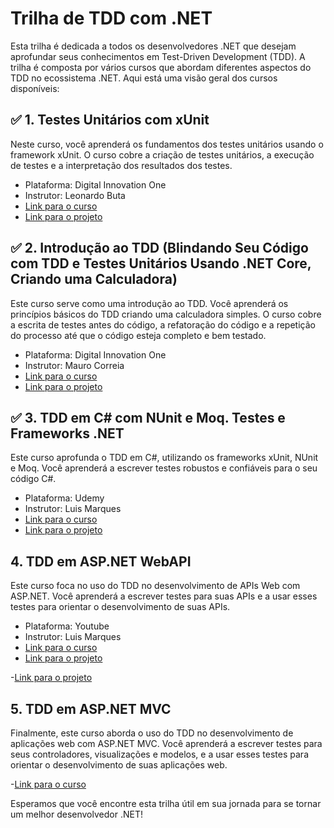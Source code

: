 # Trilha de TDD com .NET

Esta trilha é dedicada a todos os desenvolvedores .NET que desejam aprofundar seus conhecimentos em Test-Driven Development (TDD). A trilha é composta por vários cursos que abordam diferentes aspectos do TDD no ecossistema .NET. Aqui está uma visão geral dos cursos disponíveis:

## :white_check_mark: 1. Testes Unitários com xUnit

Neste curso, você aprenderá os fundamentos dos testes unitários usando o framework xUnit. O curso cobre a criação de testes unitários, a execução de testes e a interpretação dos resultados dos testes.
- Plataforma: Digital Innovation One
- Instrutor: Leonardo Buta
- [Link para o curso](https://web.dio.me/course/testes-unitarios-com-c/learning/ffcb384c-becc-4594-ba2e-388befaae5e5?back=/track/bootcamp-wex-desenvolvimento-net-e-qa&tab=undefined&moduleId=undefined)
- [Link para o projeto](https://github.com/jaugustorc/DIO_dotNet_Test_Unit_Csharp.git)

## :white_check_mark: 2. Introdução ao TDD (Blindando Seu Código com TDD e Testes Unitários Usando .NET Core, Criando uma Calculadora)

Este curso serve como uma introdução ao TDD. Você aprenderá os princípios básicos do TDD criando uma calculadora simples. O curso cobre a escrita de testes antes do código, a refatoração do código e a repetição do processo até que o código esteja completo e bem testado.

- Plataforma: Digital Innovation One
- Instrutor: Mauro Correia
- [Link para o curso](https://web.dio.me/project/blindando-seu-codigo-com-tdd-e-testes-unitarios-usando-net-core/learning/42be554a-a9fc-4d37-863f-e9f086579f42?back=/track/bootcamp-wex-desenvolvimento-net-e-qa&tab=undefined&moduleId=undefined)
- [Link para o projeto](https://github.com/jaugustorc/DIO_dotNet_TDD_XUnit.git)

## :white_check_mark: 3. TDD em C# com NUnit e Moq.  Testes e Frameworks .NET

Este curso aprofunda o TDD em C#, utilizando os frameworks xUnit, NUnit e Moq. Você aprenderá a escrever testes robustos e confiáveis para o seu código C#.

- Plataforma: Udemy
- Instrutor: Luis Marques
- [Link para o curso](https://www.udemy.com/course/c-testes-e-frameworks/learn/lecture/14447540#overview)
- [Link para o projeto](https://github.com/jaugustorc/TDD_.NetFrameworks.git)

## 4. TDD em ASP.NET WebAPI

Este curso foca no uso do TDD no desenvolvimento de APIs Web com ASP.NET. Você aprenderá a escrever testes para suas APIs e a usar esses testes para orientar o desenvolvimento de suas APIs.

- Plataforma: Youtube
- Instrutor: Luis Marques
- [Link para o curso](https://www.youtube.com/watch?v=ULJ3UEezisw&ab_channel=WesDoyle)
- [Link para o projeto]()


-[Link para o projeto]()

## 5. TDD em ASP.NET MVC

Finalmente, este curso aborda o uso do TDD no desenvolvimento de aplicações web com ASP.NET MVC. Você aprenderá a escrever testes para seus controladores, visualizações e modelos, e a usar esses testes para orientar o desenvolvimento de suas aplicações web.

-[Link para o curso](https://www.youtube.com/playlist?list=PLTgRMOcmRb3MKPRwaW375dLW-MWiTVX4H)

Esperamos que você encontre esta trilha útil em sua jornada para se tornar um melhor desenvolvedor .NET!
